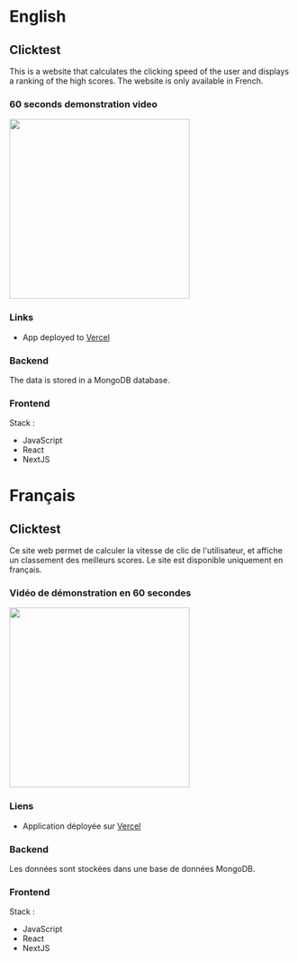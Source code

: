 # English

## Clicktest

This is a website that calculates the clicking speed of the user and displays a ranking of the high scores. The website is only available in French.

### 60 seconds demonstration video

<div align="left">
      <a href="https://www.youtube.com/watch?v=4BFTcT2xszI" target="_blank">
         <img src="https://img.youtube.com/vi/4BFTcT2xszI/0.jpg" width="320px">
      </a>
</div>

### Links

- App deployed to <a href="https://clicktest.vercel.app/">Vercel</a>

### Backend

The data is stored in a MongoDB database.

### Frontend

Stack :
- JavaScript
- React
- NextJS

# Français

## Clicktest

Ce site web permet de calculer la vitesse de clic de l'utilisateur, et affiche un classement des meilleurs scores. Le site est disponible uniquement en français.

### Vidéo de démonstration en 60 secondes

<div align="left">
      <a href="https://www.youtube.com/watch?v=bX5LOwnjz5w" target="_blank">
         <img src="https://img.youtube.com/vi/bX5LOwnjz5w/0.jpg" width="320px">
      </a>
</div>

### Liens

- Application déployée sur <a href="https://clicktest.vercel.app/">Vercel</a>

### Backend

Les données sont stockées dans une base de données MongoDB.

### Frontend

Stack :
- JavaScript
- React
- NextJS

